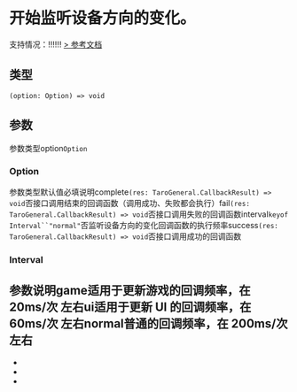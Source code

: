 # 开始监听设备方向的变化。
支持情况：!!!!!!
[> 参考文档
](https://developers.weixin.qq.com/miniprogram/dev/api/device/motion/wx.startDeviceMotionListening.html)
## 类型[​](startDeviceMotionListening.html#类型)
```tsx
(option: Option) => void
```

## 参数[​](startDeviceMotionListening.html#参数)
参数类型option`Option`
### Option[​](startDeviceMotionListening.html#option)
参数类型默认值必填说明complete`(res: TaroGeneral.CallbackResult) => void`否接口调用结束的回调函数（调用成功、失败都会执行）fail`(res: TaroGeneral.CallbackResult) => void`否接口调用失败的回调函数interval`keyof Interval``"normal"`否监听设备方向的变化回调函数的执行频率success`(res: TaroGeneral.CallbackResult) => void`否接口调用成功的回调函数
### Interval[​](startDeviceMotionListening.html#interval)
参数说明game适用于更新游戏的回调频率，在 20ms/次 左右ui适用于更新 UI 的回调频率，在 60ms/次 左右normal普通的回调频率，在 200ms/次 左右
- 
- 

- 
-
